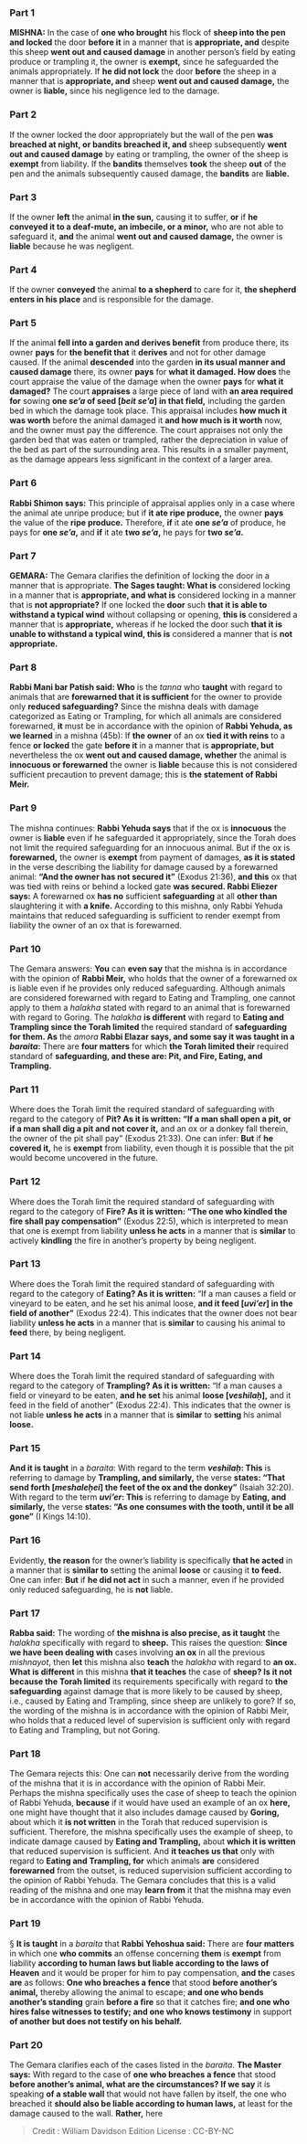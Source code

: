 
### Part 1
<strong>MISHNA:</strong> In the case of <b>one who brought</b> his flock of <b>sheep into the pen and locked</b> the door <b>before it</b> in a manner that is <b>appropriate, and</b> despite this sheep <b>went out and caused damage</b> in another person’s field by eating produce or trampling it, the owner is <b>exempt,</b> since he safeguarded the animals appropriately. If <b>he did not lock</b> the door <b>before</b> the sheep in a manner that is <b>appropriate, and</b> sheep <b>went out and caused damage,</b> the owner is <b>liable,</b> since his negligence led to the damage.

### Part 2
If the owner locked the door appropriately but the wall of the pen <b>was breached at night, or bandits breached it, and</b> sheep subsequently <b>went out and caused damage</b> by eating or trampling, the owner of the sheep is <b>exempt</b> from liability. If the <b>bandits</b> themselves <b>took</b> the sheep <b>out</b> of the pen and the animals subsequently caused damage, the <b>bandits</b> are <b>liable.</b>

### Part 3
If the owner <b>left</b> the animal <b>in the sun,</b> causing it to suffer, <b>or</b> if <b>he conveyed it to a deaf-mute, an imbecile, or a minor,</b> who are not able to safeguard it, <b>and</b> the animal <b>went out and caused damage,</b> the owner is <b>liable</b> because he was negligent.

### Part 4
If the owner <b>conveyed</b> the animal <b>to a shepherd</b> to care for it, <b>the shepherd enters in his place</b> and is responsible for the damage.

### Part 5
If the animal <b>fell into a garden and derives benefit</b> from produce there, its owner <b>pays</b> for <b>the benefit that</b> it <b>derives</b> and not for other damage caused. If the animal <b>descended</b> into the garden <b>in its usual manner and caused damage</b> there, its owner <b>pays</b> for <b>what it damaged. How does</b> the court appraise the value of the damage when the owner <b>pays</b> for <b>what it damaged?</b> The court <b>appraises</b> a large piece of land with <b>an area required for</b> sowing <b>one <i>se’a</i> of seed [<i>beit se’a</i>] in that field,</b> including the garden bed in which the damage took place. This appraisal includes <b>how much it was worth</b> before the animal damaged it <b>and how much is it worth</b> now, and the owner must pay the difference. The court appraises not only the garden bed that was eaten or trampled, rather the depreciation in value of the bed as part of the surrounding area. This results in a smaller payment, as the damage appears less significant in the context of a larger area.

### Part 6
<b>Rabbi Shimon says:</b> This principle of appraisal applies only in a case where the animal ate unripe produce; but if <b>it ate ripe produce,</b> the owner <b>pays</b> the value of the <b>ripe produce.</b> Therefore, <b>if</b> it ate <b>one <i>se’a</i></b> of produce, he pays for <b>one <i>se’a</i>,</b> and <b>if</b> it ate <b>two <i>se’a</i>,</b> he pays for <b>two <i>se’a</i>.</b>

### Part 7
<strong>GEMARA:</strong> The Gemara clarifies the definition of locking the door in a manner that is appropriate. <b>The Sages taught: What is</b> considered locking in a manner that is <b>appropriate, and what is</b> considered locking in a manner that is <b>not appropriate?</b> If one locked the <b>door</b> such <b>that it is able to withstand a typical wind</b> without collapsing or opening, <b>this is</b> considered a manner that is <b>appropriate,</b> whereas if he locked the door such <b>that it is unable to withstand a typical wind, this is</b> considered a manner that is <b>not appropriate.</b>

### Part 8
<b>Rabbi Mani bar Patish said: Who</b> is the <i>tanna</i> who <b>taught</b> with regard to animals that are <b>forewarned that it is sufficient</b> for the owner to provide only <b>reduced safeguarding?</b> Since the mishna deals with damage categorized as Eating or Trampling, for which all animals are considered forewarned, <b>it</b> must be in accordance with the opinion of <b>Rabbi Yehuda, as we learned</b> in a mishna (45b): If <b>the owner</b> of an ox <b>tied it with reins</b> to a fence <b>or locked</b> the gate <b>before it</b> in a manner that is <b>appropriate, but</b> nevertheless the ox <b>went out and caused damage, whether</b> the animal is <b>innocuous or forewarned</b> the owner is <b>liable</b> because this is not considered sufficient precaution to prevent damage; this is <b>the statement of Rabbi Meir.</b>

### Part 9
The mishna continues: <b>Rabbi Yehuda says</b> that if the ox is <b>innocuous</b> the owner is <b>liable</b> even if he safeguarded it appropriately, since the Torah does not limit the required safeguarding for an innocuous animal. But if the ox is <b>forewarned,</b> the owner is <b>exempt</b> from payment of damages, <b>as it is stated</b> in the verse describing the liability for damage caused by a forewarned animal: <b>“And the owner has not secured it”</b> (Exodus 21:36), <b>and this</b> ox that was tied with reins or behind a locked gate <b>was secured. Rabbi Eliezer says:</b> A forewarned ox <b>has no</b> sufficient <b>safeguarding</b> at all <b>other than</b> slaughtering it with <b>a knife.</b> According to this mishna, only Rabbi Yehuda maintains that reduced safeguarding is sufficient to render exempt from liability the owner of an ox that is forewarned.

### Part 10
The Gemara answers: <b>You</b> can <b>even say</b> that the mishna is in accordance with the opinion of <b>Rabbi Meir,</b> who holds that the owner of a forewarned ox is liable even if he provides only reduced safeguarding. Although animals are considered forewarned with regard to Eating and Trampling, one cannot apply to them a <i>halakha</i> stated with regard to an animal that is forewarned with regard to Goring. The <i>halakha</i> <b>is different</b> with regard to <b>Eating and Trampling since the Torah limited</b> the required standard of <b>safeguarding for them. As</b> the <i>amora</i> <b>Rabbi Elazar says, and some say it was taught in a <i>baraita</i>:</b> There are <b>four matters</b> for which <b>the Torah limited their</b> required standard of <b>safeguarding, and these are: Pit, and Fire, Eating, and Trampling.</b>

### Part 11
Where does the Torah limit the required standard of safeguarding with regard to the category of <b>Pit? As it is written: “If a man shall open a pit, or if a man shall dig a pit and not cover it,</b> and an ox or a donkey fall therein, the owner of the pit shall pay” (Exodus 21:33). One can infer: <b>But</b> if <b>he covered it,</b> he is <b>exempt</b> from liability, even though it is possible that the pit would become uncovered in the future.

### Part 12
Where does the Torah limit the required standard of safeguarding with regard to the category of <b>Fire? As it is written: “The one who kindled the fire shall pay compensation”</b> (Exodus 22:5), which is interpreted to mean that one is exempt from liability <b>unless he acts</b> in a manner that is <b>similar</b> to actively <b>kindling</b> the fire in another’s property by being negligent.

### Part 13
Where does the Torah limit the required standard of safeguarding with regard to the category of <b>Eating? As it is written:</b> “If a man causes a field or vineyard to be eaten, and he set his animal loose, <b>and it feed [<i>uvi’er</i>] in the field of another”</b> (Exodus 22:4). This indicates that the owner does not bear liability <b>unless he acts</b> in a manner that is <b>similar</b> to causing his animal to <b>feed</b> there, by being negligent.

### Part 14
Where does the Torah limit the required standard of safeguarding with regard to the category of <b>Trampling? As it is written:</b> “If a man causes a field or vineyard to be eaten, <b>and he set</b> his animal <b>loose [<i>veshilaḥ</i>],</b> and it feed in the field of another” (Exodus 22:4). This indicates that the owner is not liable <b>unless he acts</b> in a manner that is <b>similar</b> to <b>setting</b> his animal <b>loose.</b>

### Part 15
<b>And it is taught</b> in a <i>baraita</i>: With regard to the term <b><i>veshilaḥ</i>: This</b> is referring to damage by <b>Trampling, and similarly,</b> the verse <b>states: “That send forth [<i>meshaleḥei</i>] the feet of the ox and the donkey”</b> (Isaiah 32:20). With regard to the term <b><i>uvi’er</i>: This</b> is referring to damage by <b>Eating, and similarly,</b> the verse <b>states: “As one consumes with the tooth, until it be all gone”</b> (I Kings 14:10).

### Part 16
Evidently, <b>the reason</b> for the owner’s liability is specifically <b>that he acted</b> in a manner that is <b>similar to</b> setting the animal <b>loose</b> or causing it <b>to feed.</b> One can infer: <b>But</b> if <b>he did not act</b> in such a manner, even if he provided only reduced safeguarding, he is <b>not</b> liable.

### Part 17
<b>Rabba said:</b> The wording of <b>the mishna is also precise, as it taught</b> the <i>halakha</i> specifically with regard to <b>sheep.</b> This raises the question: <b>Since we have been dealing with</b> cases involving <b>an ox</b> in all the previous <i>mishnayot</i>, then <b>let</b> this mishna also <b>teach</b> the <i>halakha</i> with regard to <b>an ox. What is different</b> in this mishna <b>that it teaches</b> the case of <b>sheep? Is it not because the Torah limited</b> its requirements specifically with regard to <b>the safeguarding</b> against damage that is more likely to be caused by sheep, i.e., caused by Eating and Trampling, since sheep are unlikely to gore? If so, the wording of the mishna is in accordance with the opinion of Rabbi Meir, who holds that a reduced level of supervision is sufficient only with regard to Eating and Trampling, but not Goring.

### Part 18
The Gemara rejects this: One can <b>not</b> necessarily derive from the wording of the mishna that it is in accordance with the opinion of Rabbi Meir. Perhaps the mishna specifically uses the case of sheep to teach the opinion of Rabbi Yehuda, <b>because</b> if it would have used an example of an ox <b>here,</b> one might have thought that it also includes damage caused by <b>Goring,</b> about which it <b>is not written</b> in the Torah that reduced supervision is sufficient. Therefore, the mishna specifically uses the example of sheep, to indicate damage caused by <b>Eating and Trampling,</b> about <b>which it is written</b> that reduced supervision is sufficient. And <b>it teaches us that</b> only with regard to <b>Eating and Trampling, for</b> which animals <b>are</b> considered <b>forewarned</b> from the outset, is reduced supervision sufficient according to the opinion of Rabbi Yehuda. The Gemara concludes that this is a valid reading of the mishna and one may <b>learn from</b> it that the mishna may even be in accordance with the opinion of Rabbi Yehuda.

### Part 19
§ <b>It is taught</b> in a <i>baraita</i> that <b>Rabbi Yehoshua said:</b> There are <b>four matters</b> in which one <b>who commits</b> an offense concerning <b>them</b> is <b>exempt</b> from liability <b>according to human laws but liable according to the laws of Heaven</b> and it would be proper for him to pay compensation, <b>and the</b> cases <b>are</b> as follows: <b>One who breaches a fence</b> that stood <b>before another’s animal,</b> thereby allowing the animal to escape; <b>and one who bends another’s standing</b> grain <b>before a fire</b> so that it catches fire; <b>and one who hires false witnesses to testify; and one who knows testimony</b> in support <b>of another but does not testify on his behalf.</b>

### Part 20
The Gemara clarifies each of the cases listed in the <i>baraita</i>. <b>The Master says:</b> With regard to the case of <b>one who breaches a fence</b> that stood <b>before another’s animal, what are the circumstances? If we say</b> it is speaking <b>of a stable wall</b> that would not have fallen by itself, the one who breached it <b>should also be liable according to human laws,</b> at least for the damage caused to the wall. <b>Rather,</b> here

>Credit : William Davidson Edition
>License : CC-BY-NC